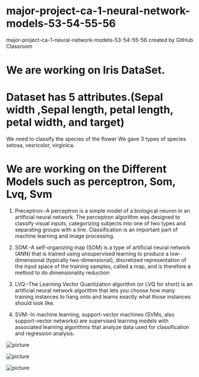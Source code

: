 # major-project-ca-1-neural-network-models-53-54-55-56
major-project-ca-1-neural-network-models-53-54-55-56 created by GitHub Classroom

# We are working on Iris DataSet.
# Dataset has 5 attributes.(Sepal width ,Sepal length, petal length, petal width, and target)

We need to classify the species of the flower 
We gave 3 types of species setosa, vesricolor, virginica.

# We are working on the Different Models such as perceptron, Som, Lvq, Svm

1. Preceptron:-A perceptron is a simple model of a biological neuron in an artificial neural network. The perceptron algorithm was designed to classify visual inputs, categorizing subjects into one of two types and separating groups with a line. Classification is an important part of machine learning and image processing.

2. SOM:-A self-organizing map (SOM) is a type of artificial neural network (ANN) that is trained using unsupervised learning to produce a low-dimensional (typically two-dimensional), discretized representation of the input space of the training samples, called a map, and is therefore a method to do dimensionality reduction

3. LVQ:-The Learning Vector Quantization algorithm (or LVQ for short) is an artificial neural network algorithm that lets you choose how many training instances to hang onto and learns exactly what those instances should look like.

4. SVM:-In machine learning, support-vector machines (SVMs, also support-vector networks) are supervised learning models with associated learning algorithms that analyze data used for classification and regression analysis.

![picture](https://www.google.com/search?q=setosa&sxsrf=ACYBGNTsLKpYVm0rrMfUpMwwLvBhTfaBXg:1573462131244&tbm=isch&source=iu&ictx=1&fir=Ks_-_7ZBxH2nDM%253A%252CloMPw0AbXOCEuM%252C%252Fm%252F01295w_z&vet=1&usg=AI4_-kQ8FRU0hSSZX3ky1t9bhQC0FJbHqw&sa=X&ved=2ahUKEwiGyJmb4-HlAhWhjuYKHT7NARYQ_B0wFXoECAYQAw#imgrc=Ks_-_7ZBxH2nDM:)



![picture](https://www.google.com/search?q=versicolor+flower&bih=646&biw=1366&hl=en&sxsrf=ACYBGNSaZ7f2jjfbVBwQKivvBzYYpb0W2Q:1573462640526&tbm=isch&source=iu&ictx=1&fir=jx62p8GHmQhgNM%253A%252CQkwbk3PY7CjHLM%252C%252Fm%252F09rf8m&vet=1&usg=AI4_-kTf3mEeVBobuSiP6zNBCOqRxONFtw&sa=X&ved=2ahUKEwjbzIWO5eHlAhXFheYKHYf3DRUQ_B0wE3oECAcQAw#imgrc=jx62p8GHmQhgNM:)




![picture](https://www.google.com/search?q=virginica+flower&bih=646&biw=1366&hl=en&sxsrf=ACYBGNQsvDEwXDMCBSFivoHTjaND9cDXMQ:1573462667319&tbm=isch&source=iu&ictx=1&fir=vhJeDEHYSpXqUM%253A%252CObshDB616CHvIM%252C%252Fm%252F0g53rzq&vet=1&usg=AI4_-kTVkqdN8vthHBvV-FsFhphpLbp3dg&sa=X&ved=2ahUKEwighOma5eHlAhUWH7cAHUZ0DvgQ_B0wC3oECAoQAw#imgrc=vhJeDEHYSpXqUM:)


